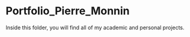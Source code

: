 # Portfolio_Pierre_Monnin
Inside this folder, you will find all of my academic and personal projects.
